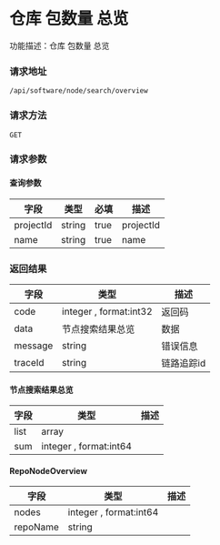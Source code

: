 # 仓库 包数量 总览
功能描述：仓库 包数量 总览

### 请求地址
```
/api/software/node/search/overview
```

### 请求方法
`GET`
### 请求参数

#### 查询参数

| 字段 | 类型 | 必填 | 描述 |
| -------- | -------- | -------- | -------- |
| projectId     | string   | true       | projectId |
| name     | string   | true       | name |



### 返回结果
| 字段 | 类型 | 描述 |
| -------- | -------- | -------- |
| code     | integer , format:int32  | 返回码 |
| data     | 节点搜索结果总览   | 数据 |
| message     | string   | 错误信息 |
| traceId     | string   | 链路追踪id |
#### 节点搜索结果总览
| 字段 | 类型 | 描述 |
| -------- | -------- | -------- |
| list     | array<RepoNodeOverview>   |  |
| sum     | integer , format:int64  |  |
#### RepoNodeOverview
| 字段 | 类型 | 描述 |
| -------- | -------- | -------- |
| nodes     | integer , format:int64  |  |
| repoName     | string   |  |

